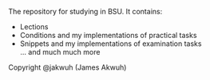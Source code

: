 The repository for studying in BSU. It contains:
* Lections
* Conditions and my implementations of practical tasks
* Snippets and my implementations of examination tasks  
... and much much more

Copyright @jakwuh (James Akwuh)
